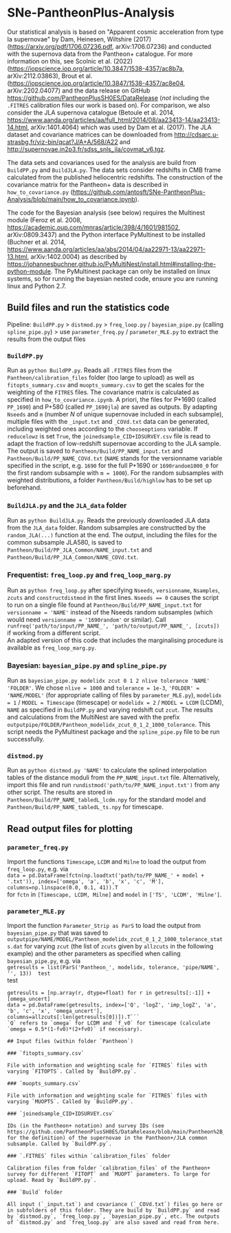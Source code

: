 # SNe-PantheonPlus-Analysis

Our statistical analysis is based on "Apparent cosmic acceleration from type Ia supernovae" by Dam, Heinesen, Wiltshire (2017) (https://arxiv.org/pdf/1706.07236.pdf, arXiv:1706.07236) and conducted with the supernova data from the Pantheon+ catalogue. For more information on this, see Scolnic et al. (2022) (https://iopscience.iop.org/article/10.3847/1538-4357/ac8b7a, arXiv:2112.03863), Brout et al. (https://iopscience.iop.org/article/10.3847/1538-4357/ac8e04, arXiv:2202.04077) and the data release on GitHub https://github.com/PantheonPlusSH0ES/DataRelease (_not_ including the `.FITRES` calibration files our work is based on). For comparison, we also consider the JLA supernova catalogue (Betoule et al. 2014, https://www.aanda.org/articles/aa/full_html/2014/08/aa23413-14/aa23413-14.html, arXiv:1401.4064) which was used by Dam et al. (2017). The JLA dataset and covariance matrices can be downloaded from http://cdsarc.u-strasbg.fr/viz-bin/qcat?J/A+A/568/A22 and http://supernovae.in2p3.fr/sdss_snls_jla/covmat_v6.tgz.  

The data sets and covariances used for the analysis are build from `BuildPP.py` and `BuildJLA.py`. The data sets consider redshifts in CMB frame calculated from the published heliocentric redshifts. The construction of the covariance matrix for the Pantheon+ data is described in `how_to_covariance.py` (https://github.com/antosft/SNe-PantheonPlus-Analysis/blob/main/how_to_covariance.ipynb).

The code for the Bayesian analysis (see below) requires the Multinest module (Feroz et al. 2008, https://academic.oup.com/mnras/article/398/4/1601/981502, arXiv:0809.3437) and the Python interface PyMultinest to be installed (Buchner et al. 2014, https://www.aanda.org/articles/aa/abs/2014/04/aa22971-13/aa22971-13.html, arXiv:1402.0004) as described by https://johannesbuchner.github.io/PyMultiNest/install.html#installing-the-python-module. The PyMultinest package can only be installed on linux systems, so for running the bayesian nested code, ensure you are running linux and Python 2.7.

## Build files and run the statistics code

Pipeline: `BuildPP.py` > `distmod.py` > `freq_loop.py` / `bayesian_pipe.py` (calling `spline_pipe.py`) > use `parameter_freq.py` / `parameter_MLE.py` to extract the results from the output files

### `BuildPP.py`

Run as `python BuildPP.py`. Reads all `.FITRES` files from the `Pantheon/calibration_files` folder (too large to upload) as well as `fitopts_summary.csv` and `muopts_summary.csv` to get the scales for the weighting of the `FITRES` files. The covariance matrix is calculated as specified in `how_to_covariance.ipynb`. A priori, the files for P+1690 (called `PP_1690`) and P+580 (called `PP_1690jla`) are saved as outputs. By adapting `Nseeds` and `m` (number $N$ of unique supernovae included in each subsample), multiple files with the `_input.txt` and `_COVd.txt` data can be generated, including weighted ones according to the `chooseoptions` variable. If `reducelowz` is set `True`, the `joinedsample_CID+IDSURVEY.csv` file is read to adapt the fraction of low-redshift supernovae according to the JLA sample. The output is saved to `Pantheon/Build/PP_NAME_input.txt` and `Pantheon/Build/PP_NAME_COVd.txt` (`NAME` stands for the versionname variable specified in the script, e.g. `1690` for the full P+1690 or `1690random1000_0` for the first random subsample with `m = 1000`). For the random subsamples with weighted distributions, a folder `Pantheon/Build/highlow` has to be set up beforehand.

### `BuildJLA.py` and the `JLA_data` folder

Run as `python BuildJLA.py`. Reads the previously downloaded JLA data from the `JLA_data` folder. Random subsamples are constructted by the `random_JLA(...)` function at the end. The output, including the files for the common subsample JLA580, is saved to `Pantheon/Build/PP_JLA_Common/NAME_input.txt` and `Pantheon/Build/PP_JLA_Common/NAME_COVd.txt`.

### Frequentist: `freq_loop.py` and `freq_loop_marg.py`

Run as `python freq_loop.py` after specifying `Nseeds`, `versionname`, `Nsamples`, `zcuts` and `constructdistmod` in the first lines. `Nseeds == 0` causes the script to run on a single file found at `Pantheon/Build/PP_NAME_input.txt` for `versionname = 'NAME'` instead of the Nseeds random subsamples (which would need `versionname = '1690random'` or similar). Call `runfreq('path/to/input/PP_NAME_', 'path/to/output/PP_NAME_', [zcuts])` if working from a different script.  
An adapted version of this code that includes the marginalising procedure is available as `freq_loop_marg.py`.

### Bayesian: `bayesian_pipe.py` and `spline_pipe.py`

Run as `bayesian_pipe.py modelidx zcut 0 1 2 nlive tolerance 'NAME' 'FOLDER'`. We chose `nlive = 1000` and `tolerance = 1e-3`, `'FOLDER' = 'NAME/MODEL'` (for appropriate calling of files by `parameter_MLE.py`), `modelidx = 1` / `MODEL = Timescape` (timescape) or `modelidx = 2` / `MODEL = LCDM` (LCDM), `NAME` as specified in `BuildPP.py` and varying redshift cut `zcut`. The results and calculations from the MultiNest are saved with the prefix `outputpipe/FOLDER/Pantheon_modelidx_zcut_0_1_2_1000_tolerance`. This script needs the PyMultinest package and the `spline_pipe.py` file to be run successfully.

### `distmod.py`

Run as `python distmod.py 'NAME'` to calculate the splined interpolation tables of the distance moduli from the `PP_NAME_input.txt` file. Alternatively, import this file and run `rundistmod('path/to/PP_NAME_input.txt')` from any other script. The results are stored in `Pantheon/Build/PP_NAME_tabledL_lcdm.npy` for the standard model and `Pantheon/Build/PP_NAME_tabledL_ts.npy` for timescape.

## Read output files for plotting

### `parameter_freq.py`

Import the functions `Timescape`, `LCDM` and `Milne` to load the output from `freq_loop.py`, e.g. via  
```data = pd.DataFrame(fctn(np.loadtxt('path/to/PP_NAME_' + model + '.txt')), index=['omega', 'a', 'b', 'x', 'c', 'M'], columns=np.linspace(0.0, 0.1, 41)).T```  
for `fctn` in `[Timescape, LCDM, Milne]` and `model` in `['TS', 'LCDM', 'Milne']`.

### `parameter_MLE.py`

Import the function `Parameter_Strip as ParS` to load the output from `bayesian_pipe.py` that was saved to `outputpipe/NAME/MODEL/Pantheon_modelidx_zcut_0_1_2_1000_tolerance_stats.dat` for varying `zcut` (the list of `zcuts` given by `allzcuts` in the following example) and the other parameters as specified when calling `bayesian_pipe.py`, e.g. via  
```getresults = list(ParS('Pantheon_', modelidx, tolerance, 'pipe/NAME', '', 13))  test```  
test
```omega_uncert = np.array([[x for x in lc.split(' ') if x][2] for lc in np.array(getresults[-1], dtype=str)], dtype=float)
getresults = [np.array(r, dtype=float) for r in getresults[:-1]] + [omega_uncert]
data = pd.DataFrame(getresults, index=['Q', 'logZ', 'imp_logZ', 'a', 'b', 'c', 'x', 'omega_uncert'], columns=allzcuts[:len(getresults[0])]).T```  
`Q` refers to `omega` for LCDM and `f_v0` for timescape (calculate `omega = 0.5*(1-fv0)*(2+fv0)` if necessary).

## Input files (within folder `Pantheon`)

### `fitopts_summary.csv`

File with information and weighting scale for `FITRES` files with varying `FITOPTS`. Called by `BuildPP.py`.

### `muopts_summary.csv`

File with information and weighting scale for `FITRES` files with varying `MUOPTS`. Called by `BuildPP.py`.

### `joinedsample_CID+IDSURVEY.csv`

IDs (in the Pantheon+ notation) and survey IDs (see https://github.com/PantheonPlusSH0ES/DataRelease/blob/main/Pantheon%2B_Data/4_DISTANCES_AND_COVAR/README for the definition) of the supernovae in the Pantheon+/JLA common subsample. Called by `BuildPP.py`.

### `.FITRES` files within `calibration_files` folder

Calibration files from folder `calibration_files` of the Pantheon+ survey for different `FITOPT` and `MUOPT` parameters. To large for upload. Read by `BuildPP.py`.

### `Build` folder

All input (`_input.txt`) and covariance (`_COVd.txt`) files go here or in subfolders of this folder. They are build by `BuildPP.py` and read by `distmod.py`, `freq_loop.py`, `bayesian_pipe.py`, etc. The outputs of `distmod.py` and `freq_loop.py` are also saved and read from here.
